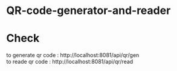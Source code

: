 # QR-code-generator-and-reader

# Check
 to generate qr code : http://localhost:8081/api/qr/gen <br>
 to reade qr code : http://localhost:8081/api/qr/read
